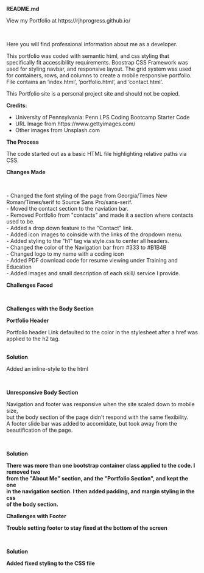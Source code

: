 <p><strong>README.md</strong></p>


<p>View my Portfolio at https://rjhprogress.github.io/ </p><br>

<p>Here you will find professional information about me as a developer.</p></p>

<p>This portfolio was coded with semantic html, and css styling that specifically fit accessibility requirements.
Boostrap CSS Framework was used for styling navbar, and responsive layout. The grid system was used for containers, rows, and columns to create a mobile responsive portfolio. File contains an ‘index.html’, ‘portfolio.html’, and ‘contact.html’.</p>
<p>This Portfolio site is a personal project site and should not be copied.</p>
 
<p><strong>Credits:</strong><br>
<ul>
<li>University of Pennsylvania: Penn LPS Coding Bootcamp Starter Code</li>
<li>URL Image from https://www.gettyimages.com/</li>
<li>Other images from Unsplash.com</li>
</ul>

 

<p><strong>The Process</strong></p>
<p>The code started out as a basic HTML file highlighting relative paths via CSS.

<p><strong>Changes Made</strong></p>
<br>
<p>
- Changed the font styling of the page from Georgia/Times New Roman/Times/serif to Source Sans Pro/sans-serif.<br>
- Moved the contact section to the naviation bar.<br>
- Removed Portfolio from "contacts" and made it a section where contacts used to be. <br>
- Added a drop down feature to the "Contact" link.<br>
- Added icon images to coinside with the links of the dropdown menu. <br>
- Added styling to the "h1" tag via style.css to center all headers. <br>
- Changed the color of the Navigation bar from #333 to #B1B4B<br>
- Changed logo to my name with a coding icon <br>
- Added PDF download code for resume viewing under Training and Education<br>
- Added images and small description of each skill/ service I provide. <br>
</p>
<p><strong>Challenges Faced</strong></p>
<br>


<p><strong>Challenges with the Body Section</strong></p>
<p><strong>Portfolio Header</strong></p> 
<p>Portfolio header Link defaulted to the color in the stylesheet after a href was applied to the h2 tag.</p><br>
<strong>Solution</strong> 
<p>Added an inline-style to the html</p>
<br>

<p><strong>Unresponsive Body Section</strong></p>
<p>Navigation and footer was responsive when the site scaled down to mobile size,<br>
but the body section of the page didn't respond with the same flexibility.<br>
A footer slide bar was added to accomidate, but took away from the beautification of the page.</p><br>
<p><strong>Solution<strong></p>
<p>There was more than one bootstrap container class applied to the code. I removed two<br>
from the "About Me" section, and the "Portfolio Section", and kept the one<br>
in the navigation section. I then added padding, and margin styling in the css<br>
of the body section.</p>  

<p><strong>Challenges with Footer</strong></p>
<p>Trouble setting footer to stay fixed at the bottom of the screen<p><br>
<p><strong>Solution</strong></p>
<p>Added fixed styling to the CSS file</p> 

